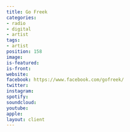 ```yaml
---
title: Go Freek
categories:
- radio
- digital
- artist
tags:
- artist
position: 158
image: 
is-featured: 
is-front: 
website: 
facebook: https://www.facebook.com/gofreek/
twitter: 
instagram: 
spotify: 
soundcloud: 
youtube: 
apple: 
layout: client
---
```


